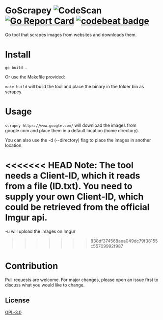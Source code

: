 # GoScrapey ![CodeScan](https://github.com/brizinger/GoScrapey/workflows/Go/badge.svg?event=push) [![Go Report Card](https://goreportcard.com/badge/github.com/brizinger/GoScrapey)](https://goreportcard.com/report/github.com/brizinger/GoScrapey) [![codebeat badge](https://codebeat.co/badges/49f2e42d-e78a-4fee-939e-ecf13feb2b7b)](https://codebeat.co/projects/github-com-brizinger-goscrapey-master)

Go tool that scrapes images from websites and downloads them.

# Install

`go build .`

Or use the Makefile provided:

`make build` will build the tool and place the binary in the folder bin as scrapey.

# Usage

`scrapey https://www.google.com/` will download the images from google.com and place them in a default location (home directory).

You can also use the -d (--directory) flag to place the images in another location.

<<<<<<< HEAD
Note: The tool needs a Client-ID, which it reads from a file (ID.txt). You need to supply your own Client-ID, which could be retrieved from the official Imgur api.
=======
-u will upload the images on Imgur 
>>>>>>> 838df374568aea049dc79f38155c55709992f987

# Contribution

Pull requests are welcome. For major changes, please open an issue first to discuss what you would like to change.

## License

[GPL-3.0](https://choosealicense.com/licenses/gpl-3.0/)
